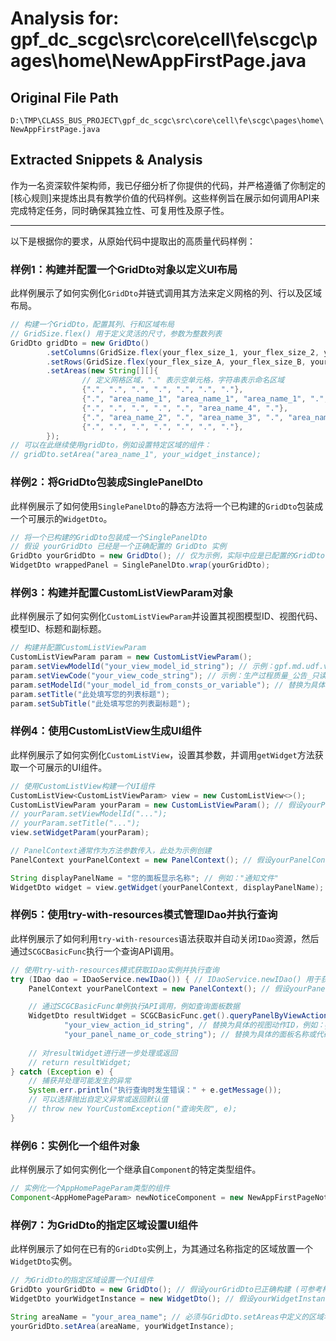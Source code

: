 # Analysis for: gpf_dc_scgc\src\core\cell\fe\scgc\pages\home\NewAppFirstPage.java

## Original File Path
`D:\TMP\CLASS_BUS_PROJECT\gpf_dc_scgc\src\core\cell\fe\scgc\pages\home\NewAppFirstPage.java`

## Extracted Snippets & Analysis
作为一名资深软件架构师，我已仔细分析了你提供的代码，并严格遵循了你制定的[核心规则]来提炼出具有教学价值的代码样例。这些样例旨在展示如何调用API来完成特定任务，同时确保其独立性、可复用性及原子性。

---

以下是根据你的要求，从原始代码中提取出的高质量代码样例：

### 样例1：构建并配置一个GridDto对象以定义UI布局

此样例展示了如何实例化`GridDto`并链式调用其方法来定义网格的列、行以及区域布局。

```java
// 构建一个GridDto，配置其列、行和区域布局
// GridSize.flex() 用于定义灵活的尺寸，参数为整数列表
GridDto gridDto = new GridDto()
        .setColumns(GridSize.flex(your_flex_size_1, your_flex_size_2, your_flex_size_3, your_flex_size_4, your_flex_size_5, your_flex_size_6, your_flex_size_7))
        .setRows(GridSize.flex(your_flex_size_A, your_flex_size_B, your_flex_size_C, your_flex_size_D, your_flex_size_E))
        .setAreas(new String[][]{
                // 定义网格区域，"." 表示空单元格，字符串表示命名区域
                {".", ".", ".", ".", ".", ".", "."},
                {".", "area_name_1", "area_name_1", "area_name_1", ".", "area_name_4", "."},
                {".", ".", ".", ".", ".", "area_name_4", "."},
                {".", "area_name_2", ".", "area_name_3", ".", "area_name_4", "."},
                {".", ".", ".", ".", ".", ".", "."},
        });
// 可以在此继续使用gridDto，例如设置特定区域的组件：
// gridDto.setArea("area_name_1", your_widget_instance);
```

### 样例2：将GridDto包装成SinglePanelDto

此样例展示了如何使用`SinglePanelDto`的静态方法将一个已构建的`GridDto`包装成一个可展示的`WidgetDto`。

```java
// 将一个已构建的GridDto包装成一个SinglePanelDto
// 假设 yourGridDto 已经是一个正确配置的 GridDto 实例
GridDto yourGridDto = new GridDto(); // 仅为示例，实际中应是已配置的GridDto
WidgetDto wrappedPanel = SinglePanelDto.wrap(yourGridDto);
```

### 样例3：构建并配置CustomListViewParam对象

此样例展示了如何实例化`CustomListViewParam`并设置其视图模型ID、视图代码、模型ID、标题和副标题。

```java
// 构建并配置CustomListViewParam
CustomListViewParam param = new CustomListViewParam();
param.setViewModelId("your_view_model_id_string"); // 示例：gpf.md.udf.view.PDCFormView
param.setViewCode("your_view_code_string"); // 示例：生产过程质量_公告_只读_视图配置_电脑端表单
param.setModelId("your_model_id_from_consts_or_variable"); // 替换为具体的常量或变量，例如 SCGCConst.GGFormModel
param.setTitle("此处填写您的列表标题");
param.setSubTitle("此处填写您的列表副标题");
```

### 样例4：使用CustomListView生成UI组件

此样例展示了如何实例化`CustomListView`，设置其参数，并调用`getWidget`方法获取一个可展示的UI组件。

```java
// 使用CustomListView构建一个UI组件
CustomListView<CustomListViewParam> view = new CustomListView<>();
CustomListViewParam yourParam = new CustomListViewParam(); // 假设yourParam已按需配置（可参考样例3）
// yourParam.setViewModelId("...");
// yourParam.setTitle("...");
view.setWidgetParam(yourParam);

// PanelContext通常作为方法参数传入，此处为示例创建
PanelContext yourPanelContext = new PanelContext(); // 假设yourPanelContext已可用

String displayPanelName = "您的面板显示名称"; // 例如："通知文件"
WidgetDto widget = view.getWidget(yourPanelContext, displayPanelName);
```

### 样例5：使用try-with-resources模式管理IDao并执行查询

此样例展示了如何利用`try-with-resources`语法获取并自动关闭`IDao`资源，然后通过`SCGCBasicFunc`执行一个查询API调用。

```java
// 使用try-with-resources模式获取IDao实例并执行查询
try (IDao dao = IDaoService.newIDao()) { // IDaoService.newIDao() 用于获取IDao实例
    PanelContext yourPanelContext = new PanelContext(); // 假设yourPanelContext已可用

    // 通过SCGCBasicFunc单例执行API调用，例如查询面板数据
    WidgetDto resultWidget = SCGCBasicFunc.get().queryPanelByViewAction(dao, yourPanelContext,
            "your_view_action_id_string", // 替换为具体的视图动作ID，例如：gpf.md.udf.view.ChartCardViewAction
            "your_panel_name_or_code_string"); // 替换为具体的面板名称或代码，例如：SCGC_卡片_工单执行情况_全局
    
    // 对resultWidget进行进一步处理或返回
    // return resultWidget;
} catch (Exception e) {
    // 捕获并处理可能发生的异常
    System.err.println("执行查询时发生错误：" + e.getMessage());
    // 可以选择抛出自定义异常或返回默认值
    // throw new YourCustomException("查询失败", e);
}
```

### 样例6：实例化一个组件对象

此样例展示了如何实例化一个继承自`Component`的特定类型组件。

```java
// 实例化一个AppHomePageParam类型的组件
Component<AppHomePageParam> newNoticeComponent = new NewAppFirstPageNotice<>();
```

### 样例7：为GridDto的指定区域设置UI组件

此样例展示了如何在已有的`GridDto`实例上，为其通过名称指定的区域放置一个`WidgetDto`实例。

```java
// 为GridDto的指定区域设置一个UI组件
GridDto yourGridDto = new GridDto(); // 假设yourGridDto已正确构建 (可参考样例1)
WidgetDto yourWidgetInstance = new WidgetDto(); // 假设yourWidgetInstance已准备好 (可以是其他样例的输出)

String areaName = "your_area_name"; // 必须与GridDto.setAreas中定义的区域名称匹配
yourGridDto.setArea(areaName, yourWidgetInstance);
```